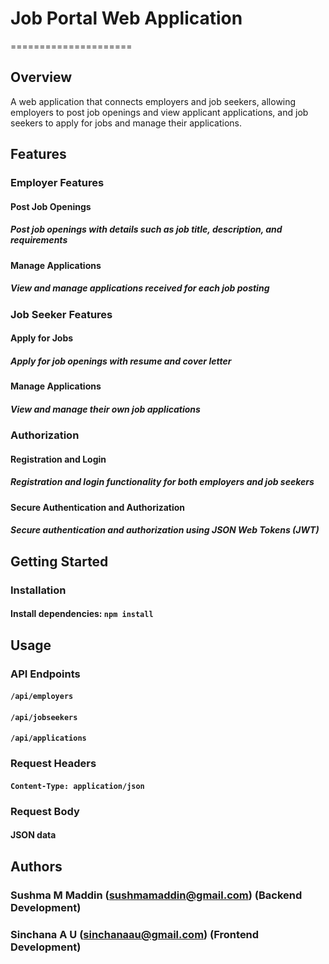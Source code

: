 # **Job Portal Web Application**
=====================

## Overview
A web application that connects employers and job seekers, allowing employers to post job openings and view applicant applications, and job seekers to apply for jobs and manage their applications.

## Features
### Employer Features
#### Post Job Openings
##### Post job openings with details such as job title, description, and requirements
#### Manage Applications
##### View and manage applications received for each job posting

### Job Seeker Features
#### Apply for Jobs
##### Apply for job openings with resume and cover letter
#### Manage Applications
##### View and manage their own job applications

### Authorization
#### Registration and Login
##### Registration and login functionality for both employers and job seekers
#### Secure Authentication and Authorization
##### Secure authentication and authorization using JSON Web Tokens (JWT)

## Getting Started
### Installation
#### Install dependencies: `npm install`

## Usage
### API Endpoints
#### `/api/employers`
#### `/api/jobseekers`
#### `/api/applications`
### Request Headers
#### `Content-Type: application/json`
### Request Body
#### JSON data

## Authors
### Sushma M Maddin (sushmamaddin@gmail.com) (Backend Development)
### Sinchana A U (sinchanaau@gmail.com) (Frontend Development)
